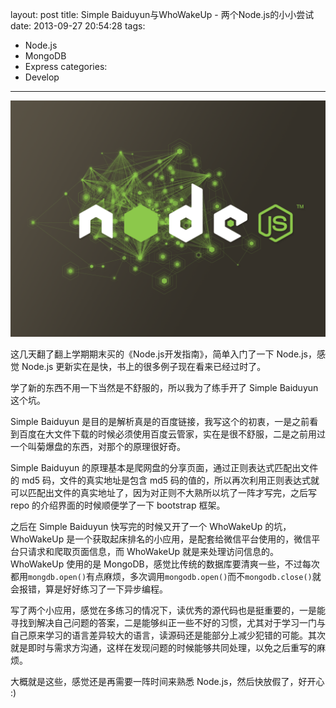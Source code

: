 layout: post
title: Simple Baiduyun与WhoWakeUp - 两个Node.js的小小尝试
date: 2013-09-27 20:54:28
tags: 
- Node.js
- MongoDB
- Express
categories:
- Develop
---

![Node.js](\media\2013\09\nodejs.png)

这几天翻了翻上学期期末买的《Node.js开发指南》，简单入门了一下 Node.js，感觉 Node.js 更新实在是快，书上的很多例子现在看来已经过时了。

学了新的东西不用一下当然是不舒服的，所以我为了练手开了 Simple Baiduyun 这个坑。

Simple Baiduyun 是目的是解析真是的百度链接，我写这个的初衷，一是之前看到百度在大文件下载的时候必须使用百度云管家，实在是很不舒服，二是之前用过一个叫菊爆盘的东西，对那个的原理很好奇。

<!-- more -->

Simple Baiduyun 的原理基本是爬网盘的分享页面，通过正则表达式匹配出文件的 md5 码，文件的真实地址是包含 md5 码的值的，所以再次利用正则表达式就可以匹配出文件的真实地址了，因为对正则不大熟所以坑了一阵才写完，之后写 repo 的介绍界面的时候顺便学了一下 bootstrap 框架。

之后在 Simple Baiduyun 快写完的时候又开了一个 WhoWakeUp 的坑，WhoWakeUp 是一个获取起床排名的小应用，是配套给微信平台使用的，微信平台只请求和爬取页面信息，而 WhoWakeUp 就是来处理访问信息的。WhoWakeUp 使用的是 MongoDB，感觉比传统的数据库要清爽一些，不过每次都用`mongdb.open()`有点麻烦，多次调用`mongodb.open()`而不`mongodb.close()`就会报错，算是好好练习了一下异步编程。

写了两个小应用，感觉在多练习的情况下，读优秀的源代码也是挺重要的，一是能寻找到解决自己问题的答案，二是能够纠正一些不好的习惯，尤其对于学习一门与自己原来学习的语言差异较大的语言，读源码还是能部分上减少犯错的可能。其次就是即时与需求方沟通，这样在发现问题的时候能够共同处理，以免之后重写的麻烦。

大概就是这些，感觉还是再需要一阵时间来熟悉 Node.js，然后快放假了，好开心 :)
